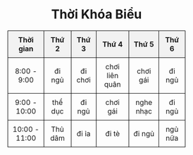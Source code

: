 <!DOCTYPE html>
<html lang="vi">
<head>
    <meta charset="UTF-8">
    <meta name="viewport" content="width=device-width, initial-scale=1.0">
    <title>Thời Khóa Biểu</title>
    <style>
        table {
            width: 80%;
            border-collapse: collapse;
            margin: 20px auto;
        }
        th, td {
            border: 1px solid #000;
            padding: 10px;
            text-align: center;
        }
        th {
            background-color: #f2f2f2;
        }
    </style>
</head>
<body>
    <h1 style="text-align:center;">Thời Khóa Biểu</h1>
    <table>
        <tr>
            <th>Thời gian</th>
            <th>Thứ 2</th>
            <th>Thứ 3</th>
            <th>Thứ 4</th>
            <th>Thứ 5</th>
            <th>Thứ 6</th>
        </tr>
        <tr>
            <td>8:00 - 9:00</td>
            <td>đi ngủ</td>
            <td>đi chơi</td>
            <td>chơi liên quân</td>
            <td>chơi gái</td>
            <td>đi ngủ</td>
        </tr>
        <tr>
            <td>9:00 - 10:00</td>
            <td>thể dục</td>
            <td>đi ngủ</td>
            <td>chơi gái</td>
            <td>nghe nhạc</td>
            <td>đi ngủ</td>
        </tr>
        <tr>
            <td>10:00 - 11:00</td>
            <td>Thủ dâm</td>
            <td>đi ỉa</td>
            <td>đi tè</td>
            <td>đi ngủ</td>
            <td>ngủ nữa</td>
        
</body>
</html>
